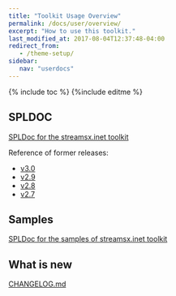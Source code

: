 ```yaml
---
title: "Toolkit Usage Overview"
permalink: /docs/user/overview/
excerpt: "How to use this toolkit."
last_modified_at: 2017-08-04T12:37:48-04:00
redirect_from:
   - /theme-setup/
sidebar:
   nav: "userdocs"
---
```

{% include toc %}
{%include editme %}


## SPLDOC

[SPLDoc for the streamsx.inet toolkit](https://ibmstreams.github.io/streamsx.inet/doc/spldoc/html/index.html)

Reference of former releases:
* [v3.0](https://ibmstreams.github.io/streamsx.inet/v3.0/doc/spldoc/html/index.html)
* [v2.9](https://ibmstreams.github.io/streamsx.inet/v2.9/doc/spldoc/html/index.html)
* [v2.8](https://ibmstreams.github.io/streamsx.inet/v2.8/doc/spldoc/html/index.html)
* [v2.7](https://ibmstreams.github.io/streamsx.inet/v2.7/doc/spldoc/html/index.html)

## Samples

[SPLDoc for the samples of streamsx.inet toolkit](https://ibmstreams.github.io/streamsx.inet/samples/doc/spldoc/html/index.html)

## What is new

[CHANGELOG.md](https://github.com/IBMStreams/streamsx.inet/blob/master/CHANGELOG.md)

